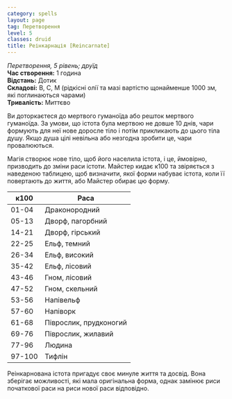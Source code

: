 ```yaml
---
category: spells
layout: page
tag: Перетворення
level: 5
classes: druid
title: Реінкарнація [Reincarnate]
---
```


_Перетворення, 5 рівень; друїд_    
**Час створення:** 1 година    
**Відстань:** Дотик    
**Складові:** В, С, М (рідкісні олії та мазі вартістю щонайменше 1000 зм, які поглинаються чарами)    
**Тривалість:** Миттєво    

Ви доторкаєтеся до мертвого гуманоїда або решток мертвого гуманоїда. За умови, що істота була мертвою не довше 10 днів, чари формують для неї нове доросле тіло і потім прикликають до цього тіла душу. Якщо душа цілі невільна або незгодна зробити це, чари провалюються.    

Магія створює нове тіло, щоб його населила істота, і це, ймовірно, призводить до зміни раси істоти. Майстер кидає к100 та звіряється з наведеною таблицею, щоб визначити, якої форми набуває істота, коли її повертають до життя, або Майстер обирає цю форму.  

| к100   | Раса                     |
| ------ | ------------------------ |
| 01-04  | Драконородний            |
| 05-13  | Дворф, пагорбний         |
| 14-21  | Дворф, гірський          |
| 22-25  | Ельф, темний             |
| 26-34  | Ельф, високий            |
| 35-42  | Ельф, лісовий            |
| 43-46  | Гном, лісовий            |
| 47-52  | Гном, скельний           |
| 53-56  | Напівельф                |
| 57-60  | Напіворк                 |
| 61-68  | Піврослик, прудконогий   |
| 69-76  | Піврослик, жилавий       |
| 77-96  | Людина                   |
| 97-100 | Тифлін                   |


Реінкарнована істота пригадує своє минуле життя та досвід. Вона зберігає можливості, які мала оригінальна форма, однак замінює риси початкової раси на риси нової раси відповідно. 
